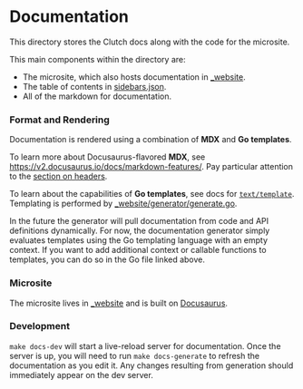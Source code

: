 # Documentation

This directory stores the Clutch docs along with the code for the microsite.

This main components within the directory are:
- The microsite, which also hosts documentation in [_website](./_website).
- The table of contents in [sidebars.json](./sidebars.json).
- All of the markdown for documentation.

### Format and Rendering

Documentation is rendered using a combination of **MDX** and **Go templates**.

To learn more about Docusaurus-flavored **MDX**, see https://v2.docusaurus.io/docs/markdown-features/.
Pay particular attention to the [section on headers](https://v2.docusaurus.io/docs/markdown-features/#markdown-headers).

To learn about the capabilities of **Go templates**, see docs for [`text/template`](https://pkg.go.dev/text/template?tab=doc#hdr-Actions).
Templating is performed by [_website/generator/generate.go](./_website/generator/generate.go).

In the future the generator will pull documentation from code and API definitions dynamically. For now,
the documentation generator simply evaluates templates using the Go templating language with an empty
context. If you want to add additional context or callable functions to templates, you can do so in the
Go file linked above.


### Microsite

The microsite lives in [_website](./_website) and is built on [Docusaurus](https://v2.docusaurus.io/docs/introduction).

### Development

`make docs-dev` will start a live-reload server for documentation. Once the server is up, you will need to
run `make docs-generate` to refresh the documentation as you edit it. Any changes resulting from
generation should immediately appear on the dev server.

